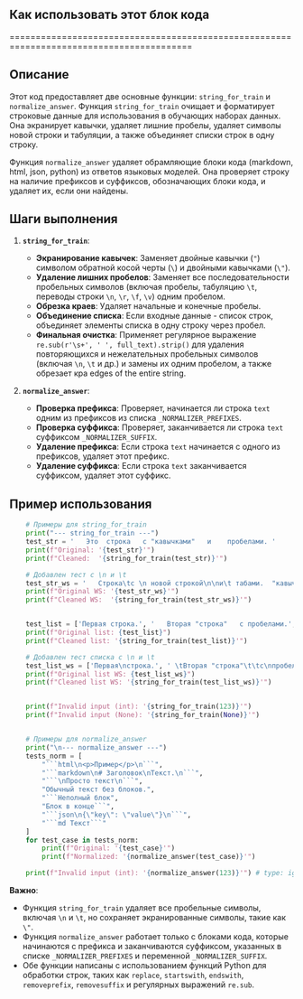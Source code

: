 ## Как использовать этот блок кода
=========================================================================================

Описание
-------------------------
Этот код предоставляет две основные функции: `string_for_train` и `normalize_answer`. Функция `string_for_train` очищает и форматирует строковые данные для использования в обучающих наборах данных. Она экранирует кавычки, удаляет лишние пробелы, удаляет символы новой строки и табуляции, а также объединяет списки строк в одну строку. 

Функция `normalize_answer` удаляет обрамляющие блоки кода (markdown, html, json, python) из ответов языковых моделей. Она проверяет строку на наличие префиксов и суффиксов, обозначающих блоки кода, и удаляет их, если они найдены.

Шаги выполнения
-------------------------
1. **`string_for_train`**:
    - **Экранирование кавычек**: Заменяет двойные кавычки (`"`) символом обратной косой черты (`\`) и двойными кавычками (`\"`).
    - **Удаление лишних пробелов**: Заменяет все последовательности пробельных символов (включая пробелы, табуляцию `\t`, переводы строки `\n`, `\r`, `\f`, `\v`) одним пробелом.
    - **Обрезка краев**: Удаляет начальные и конечные пробелы.
    - **Объединение списка**: Если входные данные - список строк, объединяет элементы списка в одну строку через пробел.
    - **Финальная очистка**: Применяет регулярное выражение `re.sub(r'\s+', ' ', full_text).strip()` для удаления повторяющихся и нежелательных пробельных символов (включая `\n`, `\t` и др.) и замены их одним пробелом, а также обрезает кра edges of the entire string.

2. **`normalize_answer`**:
    - **Проверка префикса**: Проверяет, начинается ли строка `text` одним из префиксов из списка `_NORMALIZER_PREFIXES`.
    - **Проверка суффикса**: Проверяет, заканчивается ли строка `text` суффиксом `_NORMALIZER_SUFFIX`.
    - **Удаление префикса**: Если строка `text` начинается с одного из префиксов, удаляет этот префикс.
    - **Удаление суффикса**: Если строка `text` заканчивается суффиксом, удаляет этот суффикс.

Пример использования
-------------------------

```python
    # Примеры для string_for_train
    print("--- string_for_train ---")
    test_str = '   Это  строка   с "кавычками"   и    пробелами. '
    print(f"Original: '{test_str}'")
    print(f"Cleaned:  '{string_for_train(test_str)}'")

    # Добавлен тест с \n и \t
    test_str_ws = '   Строка\tс \n новой строкой\n\nи\t табами.  "кавычка" '
    print(f"Original WS: '{test_str_ws}'")
    print(f"Cleaned WS:  '{string_for_train(test_str_ws)}'")


    test_list = ['Первая строка.', '   Вторая "строка"   с пробелами.', ' Третья    ', '   ']
    print(f"Original list: {test_list}")
    print(f"Cleaned list: '{string_for_train(test_list)}'")

    # Добавлен тест списка с \n и \t
    test_list_ws = ['Первая\nстрока.', ' \tВторая "строка"\t\tс\nпробелами.']
    print(f"Original list WS: {test_list_ws}")
    print(f"Cleaned list WS: '{string_for_train(test_list_ws)}'")


    print(f"Invalid input (int): '{string_for_train(123)}'")
    print(f"Invalid input (None): '{string_for_train(None)}'")


    # Примеры для normalize_answer
    print("\n--- normalize_answer ---")
    tests_norm = [
        "```html\n<p>Пример</p>\n```",
        "```markdown\n# Заголовок\nТекст.\n```",
        "```\nПросто текст\n```",
        "Обычный текст без блоков.",
        "```Неполный блок",
        "Блок в конце```",
        "```json\n{\"key\": \"value\"}\n```",
        "```md Текст```"
    ]
    for test_case in tests_norm:
        print(f"Original: '{test_case}'")
        print(f"Normalized: '{normalize_answer(test_case)}'")

    print(f"Invalid input (int): '{normalize_answer(123)}'") # type: ignore
```

**Важно**: 

- Функция `string_for_train` удаляет все пробельные символы, включая `\n` и `\t`, но сохраняет экранированные символы, такие как `\"`.
- Функция `normalize_answer` работает только с блоками кода, которые начинаются с префикса и заканчиваются суффиксом, указанных в списке `_NORMALIZER_PREFIXES` и переменной `_NORMALIZER_SUFFIX`. 
- Обе функции написаны с использованием функций Python для обработки строк, таких как `replace`, `startswith`, `endswith`, `removeprefix`, `removesuffix` и регулярных выражений `re.sub`.